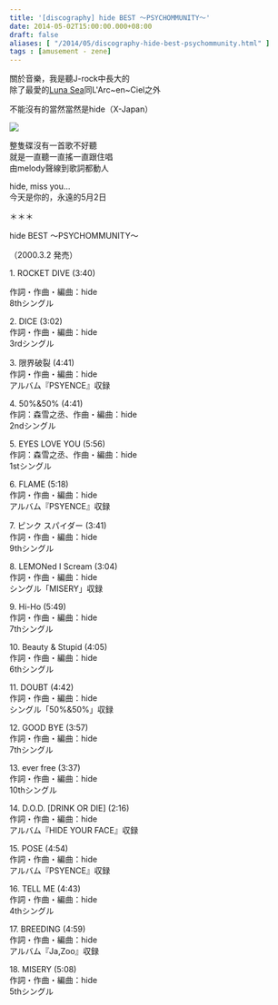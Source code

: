 ```yaml
---
title: '[discography] hide BEST 〜PSYCHOMMUNITY〜'
date: 2014-05-02T15:00:00.000+08:00
draft: false
aliases: [ "/2014/05/discography-hide-best-psychommunity.html" ]
tags : [amusement - zene]
---
```


關於音樂，我是聽J-rock中長大的  
除了最愛的[Luna Sea](https://hidie.net/lunasea/)同L'Arc~en~Ciel之外  

不能沒有的當然當然是hide（X-Japan）  

![](/images/hidebest.jpg)

整隻碟沒有一首歌不好聽  
就是一直聽一直搖一直跟住唱  
由melody聲線到歌詞都動人  
  
hide, miss you...  
今天是你的，永遠的5月2日  
  
＊＊＊  
  
hide BEST 〜PSYCHOMMUNITY〜

（2000.3.2 発売）

  

1\. ROCKET DIVE (3:40)

作詞・作曲・編曲：hide  
8thシングル

  
2\. DICE (3:02)  
作詞・作曲・編曲：hide  
3rdシングル

  
3\. 限界破裂 (4:41)  
作詞・作曲・編曲：hide  
アルバム『PSYENCE』収録

  
4\. 50%&50% (4:41)  
作詞：森雪之丞、作曲・編曲：hide  
2ndシングル

  
5\. EYES LOVE YOU (5:56)  
作詞：森雪之丞、作曲・編曲：hide  
1stシングル

  
6\. FLAME (5:18)  
作詞・作曲・編曲：hide  
アルバム『PSYENCE』収録

7\. ピンク スパイダー (3:41)  
作詞・作曲・編曲：hide  
9thシングル

8\. LEMONed I Scream (3:04)  
作詞・作曲・編曲：hide  
シングル「MISERY」収録

9\. Hi-Ho (5:49)  
作詞・作曲・編曲：hide  
7thシングル

10. Beauty & Stupid (4:05)  
作詞・作曲・編曲：hide  
6thシングル

  
11\. DOUBT (4:42)  
作詞・作曲・編曲：hide  
シングル「50%&50%」収録

12\. GOOD BYE (3:57)  
作詞・作曲・編曲：hide  
7thシングル

  
13. ever free (3:37)  
作詞・作曲・編曲：hide  
10thシングル

  
14\. D.O.D. \[DRINK OR DIE\] (2:16)  
作詞・作曲・編曲：hide  
アルバム『HIDE YOUR FACE』収録

15\. POSE (4:54)  
作詞・作曲・編曲：hide  
アルバム『PSYENCE』収録

16. TELL ME (4:43)  
作詞・作曲・編曲：hide  
4thシングル

  
17\. BREEDING (4:59)  
作詞・作曲・編曲：hide  
アルバム『Ja,Zoo』収録

18\. MISERY (5:08)  
作詞・作曲・編曲：hide  
5thシングル
